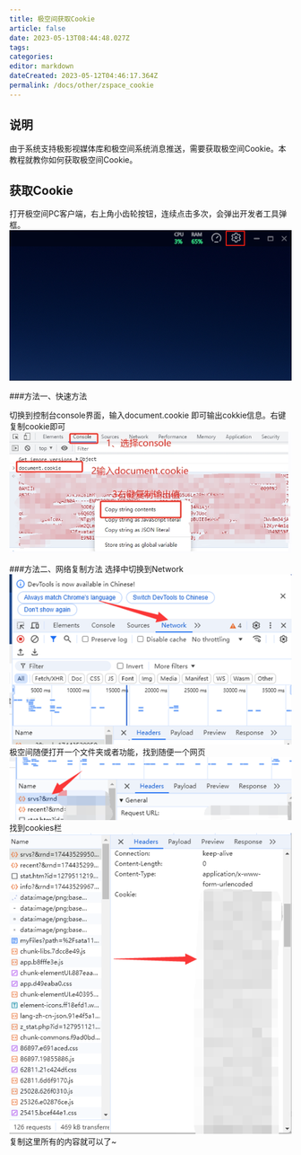 ```yaml
---
title: 极空间获取Cookie
article: false
date: 2023-05-13T08:44:48.027Z
tags:
categories: 
editor: markdown
dateCreated: 2023-05-12T04:46:17.364Z
permalink: /docs/other/zspace_cookie
---
```

## 说明

由于系统支持极影视媒体库和极空间系统消息推送，需要获取极空间Cookie。本教程就教你如何获取极空间Cookie。

## 获取Cookie


打开极空间PC客户端，右上角小齿轮按钮，连续点击多次，会弹出开发者工具弹框。
![1.png](./images/zspace_cookie/1.png)

###方法一、快速方法

切换到控制台console界面，输入document.cookie 即可输出cokkie信息。右键复制cookie即可
![2.png](./images/zspace_cookie/2.png)

###方法二、网络复制方法
选择中切换到Network
![3.png](./images/zspace_cookie/3.png)
极空间随便打开一个文件夹或者功能，找到随便一个网页
![4.png](./images/zspace_cookie/4.png)
找到cookies栏
![5.png](./images/zspace_cookie/5.png)
 复制这里所有的内容就可以了~
